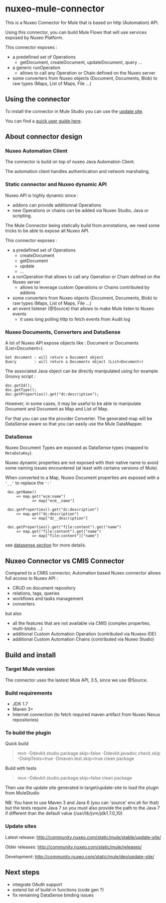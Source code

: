 # nuxeo-mule-connector

This is a Nuxeo Connector for Mule that is based on http (Automation) API.

Using this connector, you can build Mule Flows that will use services exposed by Nuxeo Platform.

This connector exposes :

 - a predefined set of Operations 
    - getDocument, createDocument, updateDocument, query ...
 - a generic runOperation 
    - allows to call any Operation or Chain defined on the Nuxeo server
 - some converters from Nuxeo objects (Document, Documents, Blob) to raw types (Maps, List of Maps, File ...)

## Using the connector

To install the connector in Mule Studio you can use the [update site](http://community.nuxeo.com/static/mule/stable/update-site/).

You can find a [quick user guide here](doc/sample.md).

## About connector design

### Nuxeo Automation Client

The connector is build on top of nuxeo Java Automation Client.

The automation client handles authentication and network marshaling.

### Static connector and Nuxeo dynamic API

Nuxeo API is highly dynamic since :

 - addons can provide additionnal Operations
 - new Operations or chains can be added via Nuxeo Studio, Java or scripting.

The Mule Connector being statically build from annotations, we need some tricks to be able to expose all Nuxeo API.

This connector exposes :

 - a predefined set of Operations
     - createDocument
     - getDocument
     - update
     - ...
 - a runOperation that allows to call any Operation or Chain defined on the Nuxeo server
     - allows to leverage custom Operations or Chains contributed by addons
 - some converters from Nuxeo objects (Document, Documents, Blob) to raw types (Maps, List of Maps, File ...)
 - an event listener (@Source) that allows to make Mule listen to Nuxeo events
     - it uses long polling http to fetch events from Audit log

### Nuxeo Documents, Converters and DataSense

A lot of Nuxeo API expose objects like : Document or Documents (List<Document\>).

    Get document : will return a Document object
    Query        : will return a Documents object (List<Document>)

The associated Java object can be directly manipulated using for example Groovy script :

    doc.getId();
    doc.getType();
    doc.getProperties().get("dc:description");

However, in some cases, it may be useful to be able to manipulate Document and Document as Map and List of Map.

For that you can use the provider Converter.
The generated map will be DataSense aware so that you can easily use the Mule DataMapper.

### DataSense

Nuxeo Document Types are exposed as DataSense types (mapped to `MetaDataKey`).

Nuxeo dynamic properties are not exposed with their native name to avoid some naming issues encountered (at least with certains versions of Mule).

When converted to a Map, Nuxeo Document properties are exposed with a `'__'` to replace the `':'`

     doc.getName()                                       
         => map.get("ecm:name")                 
                => map["ecm__name"]

     doc.getProperties().get("dc:description")           
         => map.get("dc:description")           
                => map["dc__description"]

     doc.getProperties().get("file:content").get("name") 
         => map.get("file:content").get("name") 
                => map["file:content"]["name"]

see [datasense section](doc/datasense.md) for more details.

## Nuxeo Connector vs CMIS Connector

Compared to a CMIS connector, Automation based Nuxeo connector allows full access to Nuxeo API :

 - CRUD on document repository
 - relations, tags, queries
 - workflows and tasks management
 - converters

but also

 - all the features that are not available via CMIS (complex properties, multi-blobs ...)
 - additional Custom Automation Operation (contributed via Nuxexo IDE)
 - additional Custom Automation Chains (contributed via Nuxeo Studio)

## Build and install

### Target Mule version

The connector uses the lastest Mule API, 3.5, since we use @Source.

### Build requirements

 - JDK 1.7
 - Maven 3+
 - Internet connection (to fetch required maven artifact from Nuxeo Nexus repositories)

### To build the plugin

Quick build

> mvn -Ddevkit.studio.package.skip=false -Ddevkit.javadoc.check.skip -DskipTests=true -Dmaven.test.skip=true clean package 

Build with tests

> mvn -Ddevkit.studio.package.skip=false clean package

Then use the update site generated in target/update-site to load the plugin from MuleStudio

NB: You have to use Maven 3 and Java 6 (you can 'source' env.sh for that)
but the tests require Java 7 so you must also provide the path to the Java 7 if different than the default value (/usr/lib/jvm/jdk1.7.0_10).

### Update sites

Latest release: http://community.nuxeo.com/static/mule/stable/update-site/

Older releases: http://community.nuxeo.com/static/mule/releases/

Development: http://community.nuxeo.com/static/mule/dev/update-site/


## Next steps

 - integrate OAuth support
 - extend list of build-in functions (code gen ?)
 - fix remaining DataSense binding issues


